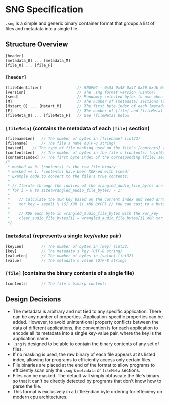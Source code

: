 # SNG Specification

`.sng` is a simple and generic binary container format that groups a list of files and metadata into a single file.

## Structure Overview

```jsx
[header]
[metadata_0] ... [metadata_M]
[file_0] ... [file_F]
```

### `[header]`

```jsx
[fileIdentifier]                // SNGPKG - 0x53 0x4E 0x47 0x50 0x4b 0x47 sequence to identify the file type
[version]						// The .sng format version (uint64)
[seed]							// Randomly selected bytes to use when masking files (16 bytes)
[M]								// The number of [metadata] sections (uint64)
[Mstart_0] ... [Mstart_M]		// The first byte index of each [metadata] section (uint64 each)
[F]								// The number of [file] and [fileMeta] sections (uint64)
[fileMeta_0] ... [fileMeta_F]	// See [fileMeta] below
```

### `[fileMeta]` (contains the metadata of each `[file]` section)
```jsx
[filenameLen]	// The number of bytes in [filename] (int32)
[filename]		// The file's name (UTF-8 string)
[masked]	// The type of file masking used on the file's [contents] (1 byte)
[contentsLen]	// The number of bytes in the file's [contents] (uint64)
[contentsIndex] // The first byte index of the corresponding [file] section (uint64)
/*
 * masked == 0: [contents] is the raw file binary
 * masked == 1: [contents] have been XOR-ed with [seed]
 * Example code to convert to the file's true contents:
 * 
 * // Iterate through the indices of the wrangled_audio_file_bytes array
 * for i = 0 to size(wrangled_audio_file_bytes) - 1:
 * 
 *    // Calculate the XOR key based on the current index and seed array
 *    xor_key = seed[i % 16] XOR (i AND 0xFF) // You can cast to a byte instead of "AND 0xFF" if your language supports it
 * 
 *    // XOR each byte in wrangled_audio_file_bytes with the xor_key
 *    clear_audio_file_bytes[i] = wrangled_audio_file_bytes[i] XOR xor_key
 */
```

### `[metadata]` (represents a single key/value pair)

```jsx
[keyLen]		// The number of bytes in [key] (int32)
[key]			// The metadata's key (UTF-8 string)
[valueLen]		// The number of bytes in [value] (int32)
[value]			// The metadata's value (UTF-8 string)
```


### `[file]` (contains the binary contents of a single file)

```jsx
[contents]		// The file's binary contents
```

## Design Decisions
- The metadata is arbitrary and not tied to any specific application. There can be any number of properties. Application-specific properties can be added. However, to avoid unintentional property conflicts between the data of different applications, the convention is for each application to encode all its metadata into a single key-value pair, where the key is the application name.
- `.sng` is designed to be able to contain the binary contents of any set of files.
- If no masking is used, the raw binary of each file appears at its listed index, allowing for programs to efficiently access only certain files.
- File binaries are placed at the end of the format to allow programs to efficiently scan only the `.sng`'s `metadata` or `fileMeta` sections.
- Files can be masked. The default will simply obfuscate the file's binary so that it can't be directly detected by programs that don't know how to parse the file.
- This format is exclusively in a LittleEndian byte ordering for effecieny on modern cpu architectures. 

